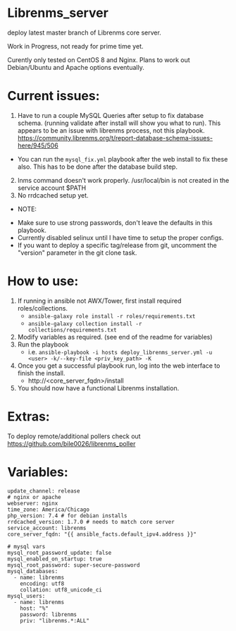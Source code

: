# Librenms_server
deploy latest master branch of Librenms core server.

Work in Progress, not ready for prime time yet.

Curently only tested on CentOS 8 and Nginx. Plans to work out Debian/Ubuntu and Apache options eventually.

# Current issues:
1. Have to run a couple MySQL Queries after setup to fix database schema. (running validate after install will show you what to run). This appears to be an issue with librenms process, not this playbook. https://community.librenms.org/t/report-database-schema-issues-here/945/506
  * You can run the `mysql_fix.yml` playbook after the web install to fix these also. This has to be done after the database build step.
2. lnms command doesn't work properly. /usr/local/bin is not created in the service account $PATH
3. No rrdcached setup yet.

* NOTE:
- Make sure to use strong passwords, don't leave the defaults in this playbook.
- Currently disabled selinux until I have time to setup the proper configs.
- If you want to deploy a specific tag/release from git, uncomment the "version" parameter in the git clone task.

# How to use:
1. If running in ansible not AWX/Tower, first install required roles/collections.
    * `ansible-galaxy role install -r roles/requirements.txt`
    * `ansible-galaxy collection install -r collections/requirements.txt`
2. Modify variables as required. (see end of the readme for variables)
3. Run the playbook
    * i.e. `ansible-playbook -i hosts deploy_librenms_server.yml -u <user> -k/--key-file <priv_key_path> -K`
4. Once you get a successful playbook run, log into the web interface to finish the install. 
    * http://<core_server_fqdn>/install
5. You should now have a functional Librenms installation.

# Extras:
To deploy remote/additional pollers check out https://github.com/bile0026/librenms_poller

# Variables:
```
update_channel: release
# nginx or apache
webserver: nginx
time_zone: America/Chicago
php_version: 7.4 # for debian installs
rrdcached_version: 1.7.0 # needs to match core server
service_account: librenms
core_server_fqdn: "{{ ansible_facts.default_ipv4.address }}"

# mysql vars
mysql_root_password_update: false
mysql_enabled_on_startup: true
mysql_root_password: super-secure-password
mysql_databases:
  - name: librenms
    encoding: utf8
    collation: utf8_unicode_ci
mysql_users:
  - name: librenms
    host: "%"
    password: librenms
    priv: "librenms.*:ALL"
```